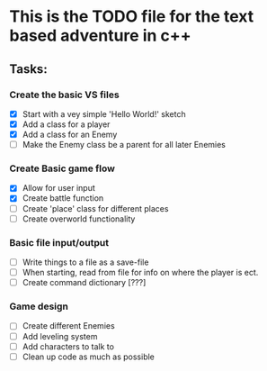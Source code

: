 # This is the TODO file for the text based adventure in c++

## Tasks:

### Create the basic VS files
 * [X] Start with a vey simple 'Hello World!' sketch
 * [X] Add a class for a player
 * [X] Add a class for an Enemy
 * [ ] Make the Enemy class be a parent for all later Enemies

### Create Basic game flow
 * [X] Allow for user input
 * [X] Create battle function
 * [ ] Create 'place' class for different places
 * [ ] Create overworld functionality
  
### Basic file input/output
 * [ ] Write things to a file as a save-file
 * [ ] When starting, read from file for info on where the player is ect.
 * [ ] Create command dictionary [???]
  
### Game design
 * [ ] Create different Enemies
 * [ ] Add leveling system
 * [ ] Add characters to talk to
 * [ ] Clean up code as much as possible
